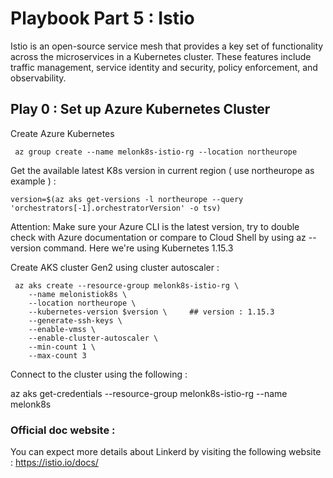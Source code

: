 # Playbook Part 5 : Istio

Istio is an open-source service mesh that provides a key set of functionality across the microservices in a Kubernetes cluster. These features include traffic management, service identity and security, policy enforcement, and observability.

## Play 0 : Set up Azure Kubernetes Cluster

Create Azure Kubernetes 

     az group create --name melonk8s-istio-rg --location northeurope

Get the available latest K8s version in current region ( use northeurope as example ) : 

```shell
version=$(az aks get-versions -l northeurope --query 'orchestrators[-1].orchestratorVersion' -o tsv)
```

Attention: Make sure your Azure CLI is the latest version, try to double check with Azure documentation or compare to Cloud Shell by using az --version command. Here we're using Kubernetes 1.15.3

Create AKS cluster Gen2 using cluster autoscaler :

```shell
 az aks create --resource-group melonk8s-istio-rg \
    --name melonistiok8s \
    --location northeurope \
    --kubernetes-version $version \     ## version : 1.15.3
    --generate-ssh-keys \
    --enable-vmss \
    --enable-cluster-autoscaler \
    --min-count 1 \
    --max-count 3
```
Connect to the cluster using the following : 

   az aks get-credentials --resource-group melonk8s-istio-rg --name melonk8s


### Official doc website :

You can expect more details about Linkerd by visiting the following website : https://istio.io/docs/